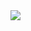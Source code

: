 <img src="https://avatars.githubusercontent.com/u/23394280?s=400&u=5f20e0f068593fbe7ce850d638387a78db495e21&v=4"/>
